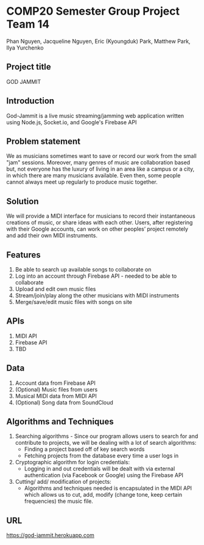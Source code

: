 # COMP20 Semester Group Project Team 14
Phan Nguyen, Jacqueline Nguyen, Eric (Kyoungduk) Park, Matthew Park,
Ilya Yurchenko

## Project title

GOD JAMMIT

## Introduction

God-Jammit is a live music streaming/jamming web application written using Node.js, Socket.io, and Google's Firebase API

## Problem statement

We as musicians sometimes want to save or record our work from the small "jam" sessions. Moreover, many genres of music are collaboration based but, not everyone has the luxury of living in an area like a campus or a city, in which there are many musicians available. Even then, some people cannot always meet up regularly to produce music together.

## Solution

We will provide a MIDI interface for musicians to record their instantaneous creations of music, or share ideas with each other. Users, after registering with their Google accounts, can work on other peoples’ project remotely and add their own MIDI instruments.

## Features

1. Be able to search up available songs to collaborate on
2. Log into an account through Firebase API - needed to be able to collaborate
3. Upload and edit own music files
4. Stream/join/play along the other musicians with MIDI instruments
5. Merge/save/edit music files with songs on site

## APIs

1. MIDI API
2. Firebase API
3. TBD

## Data

1. Account data from Firebase API
2. (Optional) Music files from users
3. Musical MIDI data from MIDI API
4. (Optional) Song data from SoundCloud

## Algorithms and Techniques

1. Searching algorithms - Since our program allows users to search for and contribute to projects, we will be dealing with a lot of  	search algorithms:
	- Finding a project based off of key search words
	- Fetching projects from the database every time a user logs in
2. Cryptographic algorithm for login credentials:
	- Logging in and out credentials will be dealt with via external authentication (via Facebook or Google) using the Firebase API
3. Cutting/ add/ modification of projects:
 	- Algorithms and techniques needed is encapsulated in the MIDI API which allows us to cut, add, modify (change tone, keep certain frequencies) the music file.

## URL 

https://god-jammit.herokuapp.com
